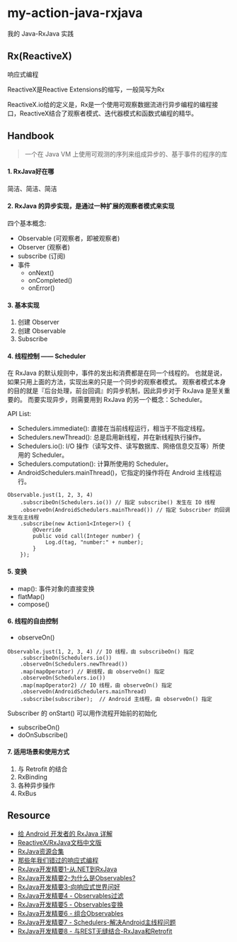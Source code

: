 # my-action-java-rxjava

我的 Java-RxJava 实践

## Rx(ReactiveX)

响应式编程

ReactiveX是Reactive Extensions的缩写，一般简写为Rx

ReactiveX.io给的定义是，Rx是一个使用可观察数据流进行异步编程的编程接口，ReactiveX结合了观察者模式、迭代器模式和函数式编程的精华。

## Handbook

> 一个在 Java VM 上使用可观测的序列来组成异步的、基于事件的程序的库

#### 1. RxJava好在哪

简洁、简洁、简洁

#### 2. RxJava 的异步实现，是通过一种扩展的观察者模式来实现

四个基本概念:
- Observable (可观察者，即被观察者)
- Observer (观察者)
- subscribe (订阅)
- 事件
  - onNext()
  - onCompleted()
  - onError()

#### 3. 基本实现

1. 创建 Observer
2. 创建 Observable
3. Subscribe

#### 4. 线程控制 —— Scheduler

在 RxJava 的默认规则中，事件的发出和消费都是在同一个线程的。
也就是说，如果只用上面的方法，实现出来的只是一个同步的观察者模式。
观察者模式本身的目的就是『后台处理，前台回调』的异步机制，因此异步对于 RxJava 是至关重要的。
而要实现异步，则需要用到 RxJava 的另一个概念：Scheduler。

API List:
- Schedulers.immediate(): 直接在当前线程运行，相当于不指定线程。
- Schedulers.newThread(): 总是启用新线程，并在新线程执行操作。
- Schedulers.io(): I/O 操作（读写文件、读写数据库、网络信息交互等）所使用的 Scheduler。
- Schedulers.computation(): 计算所使用的 Scheduler。
- AndroidSchedulers.mainThread()，它指定的操作将在 Android 主线程运行。

```
Observable.just(1, 2, 3, 4)
    .subscribeOn(Schedulers.io()) // 指定 subscribe() 发生在 IO 线程
    .observeOn(AndroidSchedulers.mainThread()) // 指定 Subscriber 的回调发生在主线程
    .subscribe(new Action1<Integer>() {
        @Override
        public void call(Integer number) {
            Log.d(tag, "number:" + number);
        }
    });
```



#### 5. 变换

- map(): 事件对象的直接变换
- flatMap()
- compose()

#### 6. 线程的自由控制
- observeOn()

```
Observable.just(1, 2, 3, 4) // IO 线程，由 subscribeOn() 指定
    .subscribeOn(Schedulers.io())
    .observeOn(Schedulers.newThread())
    .map(mapOperator) // 新线程，由 observeOn() 指定
    .observeOn(Schedulers.io())
    .map(mapOperator2) // IO 线程，由 observeOn() 指定
    .observeOn(AndroidSchedulers.mainThread) 
    .subscribe(subscriber);  // Android 主线程，由 observeOn() 指定
```

Subscriber 的 onStart() 可以用作流程开始前的初始化

- subscribeOn()
- doOnSubscribe()

#### 7. 适用场景和使用方式

1. 与 Retrofit 的结合
2. RxBinding
3. 各种异步操作
4. RxBus

## Resource

- [给 Android 开发者的 RxJava 详解](https://gank.io/post/560e15be2dca930e00da1083)
- [ReactiveX/RxJava文档中文版](https://github.com/mcxiaoke/RxDocs)
- [RxJava资源合集](http://www.jcodecraeer.com/a/anzhuokaifa/androidkaifa/2015/0430/2815.html)
- [那些年我们错过的响应式编程](responsive-programming-that-we-missed-in-those-years.md)
- [RxJava开发精要1-从.NET到RxJava](RxJava-development-essentials-1.md)
- [RxJava开发精要2-为什么是Observables?](RxJava-development-essentials-2.md)
- [RxJava开发精要3-向响应式世界问好](RxJava-development-essentials-3.md)
- [RxJava开发精要4 - Observables过滤](RxJava-development-essentials-4.md)
- [RxJava开发精要5 - Observables变换](RxJava-development-essentials-5.md)
- [RxJava开发精要6 - 组合Observables](RxJava-development-essentials-6.md)
- [RxJava开发精要7 - Schedulers-解决Android主线程问题](RxJava-development-essentials-7.md)
- [RxJava开发精要8 - 与REST无缝结合-RxJava和Retrofit](RxJava-development-essentials-8.md)
